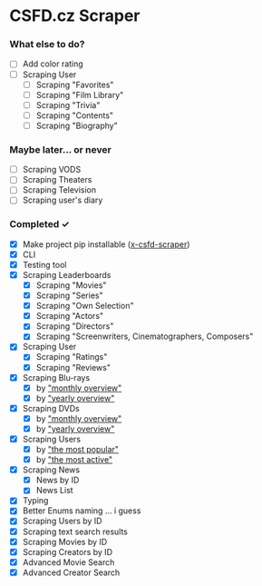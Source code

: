 # CSFD.cz Scraper

### What else to do?
- [ ] Add color rating
- [ ] Scraping User
  - [ ] Scraping "Favorites"
  - [ ] Scraping "Film Library"
  - [ ] Scraping "Trivia"
  - [ ] Scraping "Contents"
  - [ ] Scraping "Biography"

### Maybe later... or never
- [ ] Scraping VODS
- [ ] Scraping Theaters
- [ ] Scraping Television
- [ ] Scraping user's diary

### Completed ✓
- [x] Make project pip installable ([x-csfd-scraper](https://pypi.org/project/x-csfd-scraper/))
- [x] CLI
- [x] Testing tool
- [x] Scraping Leaderboards
  - [x] Scraping "Movies"
  - [x] Scraping "Series"
  - [x] Scraping "Own Selection"
  - [x] Scraping "Actors"
  - [x] Scraping "Directors"
  - [x] Scraping "Screenwriters, Cinematographers, Composers"
- [x] Scraping User
  - [x] Scraping "Ratings"
  - [x] Scraping "Reviews"
- [x] Scraping Blu-rays
  - [x] by ["monthly overview"](https://www.csfd.cz/bluray/)
  - [x] by ["yearly overview"](https://www.csfd.cz/bluray/rocne/)
- [x] Scraping DVDs
  - [x] by ["monthly overview"](https://www.csfd.cz/dvd/)
  - [x] by ["yearly overview"](https://www.csfd.cz/dvd/rocne/)
- [x] Scraping Users
  - [x] by ["the most popular"](https://www.csfd.cz/uzivatele/)
  - [x] by ["the most active"](https://www.csfd.cz/uzivatele/nejaktivnejsi/)
- [x] Scraping News
  - [x] News by ID
  - [x] News List
- [x] Typing
- [x] Better Enums naming ... i guess
- [x] Scraping Users by ID
- [x] Scraping text search results
- [x] Scraping Movies by ID
- [x] Scraping Creators by ID
- [x] Advanced Movie Search
- [x] Advanced Creator Search